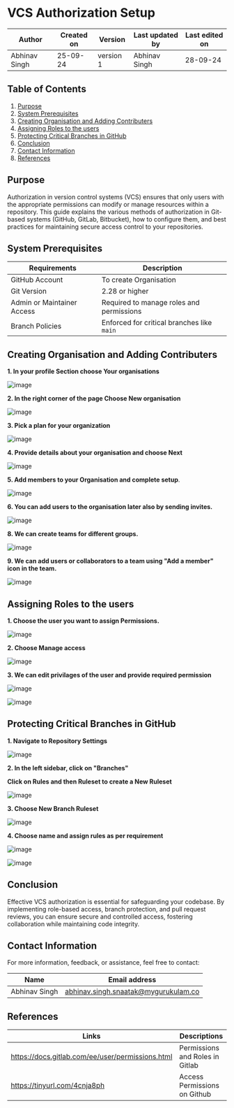 # VCS Authorization Setup

|  Author        | Created on |  Version  | Last updated by  | Last edited on |
|----------------|------------|-----------|------------------|----------------|
| Abhinav Singh  |   25-09-24 | version 1 |   Abhinav Singh  |     28-09-24   |
  
## Table of Contents

1. [Purpose](#purpose)
2. [System Prerequisites](#system-prerequisites)
3. [Creating Organisation and Adding Contributers](#Creating-organisation-and-adding-contributers)
4. [Assigning Roles to the users](#assigning-roles-to-the-users)
5. [Protecting Critical Branches in GitHub](#protecting-critical-branches-in-github)
6. [Conclusion](#conclusion)
7. [Contact Information](#contact-information)
8. [References](#references)

## Purpose
Authorization in version control systems (VCS) ensures that only users with the appropriate permissions can modify or manage resources within a repository. This guide explains the various methods of authorization in Git-based systems (GitHub, GitLab, Bitbucket), how to configure them, and best practices for maintaining secure access control to your repositories.


## System Prerequisites

| Requirements         | Description                |
|----------------------|-------------------------------|
|    GitHub Account     |   To create Organisation  |
| Git Version           | 2.28 or higher                |
| Admin or Maintainer Access | Required to manage roles and permissions |
| Branch Policies       | Enforced for critical branches like `main` |

## Creating Organisation and Adding Contributers

**1. In your profile Section choose Your organisations**

![image](https://github.com/user-attachments/assets/f5e3acfe-2d5b-495a-95c6-2cc2743aa49d)

**2. In the right corner of the page Choose New organisation**

![image](https://github.com/user-attachments/assets/50ad0e87-8f06-406d-b90c-287baa0bddd3)

**3. Pick a plan for your organization** 

![image](https://github.com/user-attachments/assets/4f032712-aa7d-40a6-9be8-66f89a9ac75e)

**4. Provide details about your organisation and choose Next**

![image](https://github.com/user-attachments/assets/db780aa6-6606-4490-bcc8-26197820ed2d)

**5. Add members to your Organisation and complete setup**.

![image](https://github.com/user-attachments/assets/fa0ec22c-07c5-462b-9201-441da7573705)

**6. You can add users to the organisation later also by sending invites.**

![image](https://github.com/user-attachments/assets/240d94b1-da56-4fbc-9006-e405151c97d9)

**8. We can create teams for different groups.**

![image](https://github.com/user-attachments/assets/c3b62744-014d-4185-ad4d-8a62066ffe4b)

**9. We can add users or collaborators to a team using "Add a member" icon in the team.**

![image](https://github.com/user-attachments/assets/20479523-05ba-4b8b-9aa0-75afe72c029a)


## Assigning Roles to the users

**1. Choose the user you want to assign Permissions.**

![image](https://github.com/user-attachments/assets/1ed4a5f2-86fd-4233-9f80-0e4a90756573)

**2. Choose Manage access** 

![image](https://github.com/user-attachments/assets/4cb51e1d-0804-4e03-a15b-393f6d37bb63)


**3. We can edit privilages of the user and provide required permission**

![image](https://github.com/user-attachments/assets/b9ae0197-47e1-4f6a-b6fd-da7f9e21c3fe)

![image](https://github.com/user-attachments/assets/ae3b052e-15e5-42f6-93e7-df138db4c5e8)


## Protecting Critical Branches in GitHub

**1. Navigate to Repository Settings**

![image](https://github.com/user-attachments/assets/f10e220c-4813-4c49-addc-794fda11022a)

**2. In the left sidebar, click on "Branches"**

**Click on Rules and then Ruleset to create a New Ruleset**
  
![image](https://github.com/user-attachments/assets/9cbd88d1-4d4c-4dc1-a03b-3fc97e9d05ff)

**3. Choose New Branch Ruleset**

![image](https://github.com/user-attachments/assets/278f5b05-5cd3-49ac-aab6-2a593e429325)


**4. Choose name and assign rules as per requirement**

![image](https://github.com/user-attachments/assets/8bc5fcd4-e65a-44e5-b8f4-23416c37c163)


![image](https://github.com/user-attachments/assets/c18d6960-7aa5-4f26-8d8f-6e7dbae1665c)



## Conclusion

Effective VCS authorization is essential for safeguarding your codebase. By implementing role-based access, branch protection, and pull request reviews, you can ensure secure and controlled access, fostering collaboration while maintaining code integrity.

## Contact Information

For more information, feedback, or assistance, feel free to contact:

| Name                   | Email address          |
|------------------------|------------------------|
| Abhinav Singh          | abhinav.singh.snaatak@mygurukulam.co  |


## References

| Links                                             | Descriptions                           |
|---------------------------------------------------|----------------------------------------|
| https://docs.gitlab.com/ee/user/permissions.html  | Permissions and Roles in Gitlab|
| https://tinyurl.com/4cnja8ph | Access Permissions on Github |

